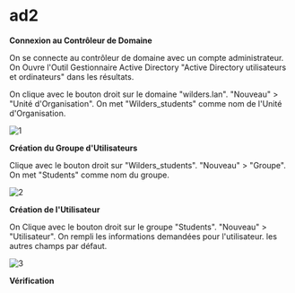 # ad2

**Connexion au Contrôleur de Domaine**

On se connecte au contrôleur de domaine avec un compte administrateur.
On Ouvre l'Outil Gestionnaire Active Directory
"Active Directory utilisateurs et ordinateurs" dans les résultats.

On clique avec le bouton droit sur le domaine "wilders.lan".
"Nouveau" > "Unité d'Organisation".
On met "Wilders_students" comme nom de l'Unité d'Organisation.

![1](https://github.com/omaymaaboumoussa/ad2/assets/137881447/7e8fcbbe-68fd-4af9-8be2-dafbeb9a1e6c)

**Création du Groupe d'Utilisateurs**

Clique avec le bouton droit sur "Wilders_students".
"Nouveau" > "Groupe".
On met "Students" comme nom du groupe.

![2](https://github.com/omaymaaboumoussa/ad2/assets/137881447/0d12de46-334a-47bd-919f-bfbfbdd769b9)

**Création de l'Utilisateur**

On Clique avec le bouton droit sur le groupe "Students".
"Nouveau" > "Utilisateur".
On rempli les informations demandées pour l'utilisateur.
les autres champs par défaut.

![3](https://github.com/omaymaaboumoussa/ad2/assets/137881447/bc041d03-ffab-4b72-8cdb-df17448e13b7)

**Vérification**








